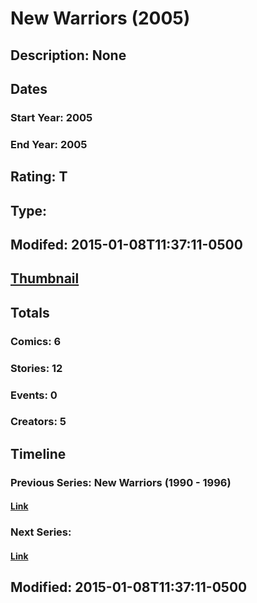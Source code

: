 # New Warriors (2005)
## Description: None
## Dates
### Start Year: 2005
### End Year: 2005
## Rating: T
## Type: 
## Modifed: 2015-01-08T11:37:11-0500
## [Thumbnail](http://i.annihil.us/u/prod/marvel/i/mg/6/20/4bc636bf54332.jpg)
## Totals
### Comics: 6
### Stories: 12
### Events: 0
### Creators: 5
## Timeline
### Previous Series: New Warriors (1990 - 1996)
#### [Link](http://gateway.marvel.com/v1/public/series/16341)
### Next Series: 
#### [Link]()
## Modified: 2015-01-08T11:37:11-0500